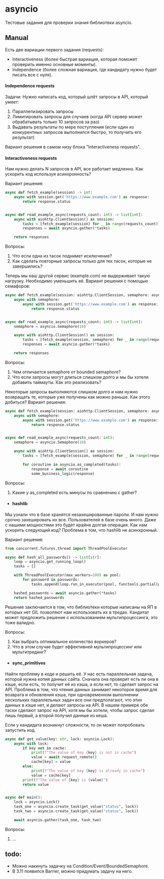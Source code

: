 # asyncio
Тестовые задания для проверки знания библиотеки asyncio.

## Manual
Есть две вариации первого задания (requests):
* Interactiveness (более быстрая вариация, которая поможет проверить именно основные моменты).
* Independence (более сложная вариация, где кандидату нужно будет писать все с нуля).

#### Independence requests
Задачи:
Нужно написать код, который шлёт запросы в API, который умеет:
1. Параллелизировать запросы
2. Лимитировать запросы для случаев (когда API сервер может обрабатывать только 10 запросов за раз)
3. Выдавать результаты по мере поступления (если один из конкурентных запросов выполнился быстро, то получить его результат)

Вариант решения в самом низу блока "Interactiveness requests".

#### Interactiveness requests
Нам нужно делать N запросов в API, все работает медленно. Как ускорить код используя асинхронность?

Вариант решения:
```python
async def fetch_example(session) -> int:
    async with session.get('https://www.example.com') as response:
        return response.status


async def read_example_async(requests_count: int) -> list[int]:
    async with aiohttp.ClientSession() as session:
        tasks = [fetch_example(session) for _ in range(requests_count)]
        responses = await asyncio.gather(*tasks)

    return responses
```
Вопросы:
1. Что если одна из тасок поднимет исключение?
2. Как сделать повторные запросы только для тех тасок, которые не завершились?

Теперь мы наш другой сервис (example.com) не выдерживает такую нагрузку. Необходимо уменьшить её.
Вариант решения с помощью семафоров:
```python
async def fetch_example(session: aiohttp.ClientSession, semaphore: asyncio.Semaphore):
    async with semaphore:
        async with session.get('https://www.example.com') as response:
            return response.status


async def read_example_async(requests_count: int) -> list[int]:
    semaphore = asyncio.Semaphore(10)

    async with aiohttp.ClientSession() as session:
        tasks = [fetch_example(session, semaphore) for _ in range(requests_count)]
        responses = await asyncio.gather(*tasks)

    return responses
```
Вопросы:
1. Чем отличается semaphore от bounded semaphore?
2. Что если запросы могут длиться слишком долго и мы бы хотели добавить таймауты. Как это реализовать?

Некоторые запросы выполняются слишком долго и нам нужно возвращать те, которые уже получены как можно раньше. Как этого добиться?
Вариант решения:
```python
async def fetch_example(session: aiohttp.ClientSession, semaphore: asyncio.Semaphore) -> int:
    async with semaphore:
        async with session.get('https://www.example.com') as response:
            return response.status


async def read_example_async(requests_count: int):
    semaphore = asyncio.Semaphore(10)

    async with aiohttp.ClientSession() as session:
        tasks = [fetch_example(session, semaphore) for _ in range(requests_count)]

        for coroutine in asyncio.as_completed(tasks):
            response = await coroutine
            some_business_logic(response)
```
Вопросы:
1. Какие у as_completed есть минусы по сравнению с gather?

* #### hashlib
Мы узнали что в базе хранятся незахешированные пароли. И нам нужно срочно захешировать их все.
Пользователей в базе очень много. Даже с нашими мощностями это будет крайне долгая операция.
Как нам ускорить следующий код?
Проблема в том, что hashlib не асинхронный.

Вариант решения:
```python
from concurrent.futures.thread import ThreadPoolExecutor

async def hash_all_passwords() -> list[str]:
    loop = asyncio.get_running_loop()
    tasks = []

    with ThreadPoolExecutor(max_workers=100) as pool:
        for password in passwords:
            tasks.append(loop.run_in_executor(pool, functools.partial(get_hash, password)))

    hashed_passwords = await asyncio.gather(*tasks)
    return hashed_passwords
```
Решение заключается в том, что библиотеки которые написаны на ЯП в которых нет GIL позволяют нам использовать их в тредах.
Кандитат может предложить решение с использованием мультипроцессинга, это тоже валидно. 

Вопросы:
1. Как выбрать оптимальное количество воркеров?
2. Что в этом случае будет эффективней мультипроцессинг или мультитрединг?


* #### sync_primitives
Найти проблему в коде и решить её.
У нас есть параллельная задача, которой нужна копия данных сайта. Сначала она проверит есть ли она в кэше, если есть,
то получит её из кэша, а если нет, то сделает запрос на API.
Проблема в том, что чтения данных занимает некоторое время для возврата и обновления кэша, при одновременном выполнении
нескольких параллельных задач все они предполагают, что этих данных в кэше нет, и делают запросы на API. 
В нашем примере обе таски сделают запрос на API, хотя мы бы хотели, чтобы запрос сделал лишь первый, а второй получил данные из кеша.

Если у кандидата возникнут сложности, то он может попробовать запустить код.
```python
async def get_value(key: str, lock: asyncio.Lock):
    async with lock:
        if key not in cache:
            print(f"The value of key {key} is not in cache")
            value = await request_remote()
            cache[key] = value
        else:
            print(f"The value of key {key} is already in cache")
            value = cache[key]
        print(f"The value of {key} is {value}")
        return value


async def main():
    lock = asyncio.Lock()
    task_one = asyncio.create_task(get_value("status", lock))
    task_two = asyncio.create_task(get_value("status", lock))

    await asyncio.gather(task_one, task_two)
```
Вопросы:
1. ...


## todo:
- Можно накинуть задачку на Condition/Event/BoundedSemaphore.
- В 3.11 появился Barrier, можно придумать задачу на него.